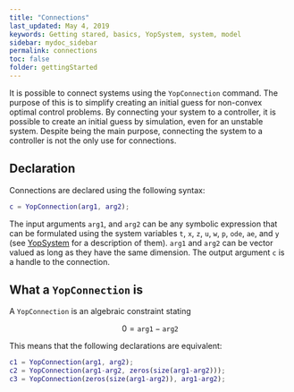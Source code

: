 ```yaml
---
title: "Connections"
last_updated: May 4, 2019
keywords: Getting stared, basics, YopSystem, system, model
sidebar: mydoc_sidebar
permalink: connections
toc: false
folder: gettingStarted
---
```

It is possible to connect systems using the `YopConnection` command. The purpose of this is to simplify creating an initial guess for non-convex optimal control problems. By connecting your system to a controller, it is possible to create an initial guess by simulation, even for an unstable system. Despite being the main purpose, connecting the system to a controller is not the only use for connections.

## Declaration
Connections are declared using the following syntax:
```matlab
c = YopConnection(arg1, arg2);
```
The input arguments `arg1`, and `arg2` can be any symbolic expression that can be formulated using the system variables `t`, `x`, `z`, `u`, `w`, `p`, `ode`, `ae`, and `y` (see [YopSystem](yopSystem#declaration) for a description of them). `arg1` and `arg2` can be vector valued as long as they have the same dimension. The output argument `c` is a handle to the connection.

## What a `YopConnection` is
A `YopConnection` is an algebraic constraint stating

$$ 0 = \texttt{arg1} - \texttt{arg2} $$

This means that the following declarations are equivalent:
```matlab
c1 = YopConnection(arg1, arg2);
c2 = YopConnection(arg1-arg2, zeros(size(arg1-arg2)));
c3 = YopConnection(zeros(size(arg1-arg2)), arg1-arg2);
```
